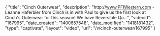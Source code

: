 {
    "title": "Cinch Outerwear",
    "description": "http:\/\/www.PFIWestern.com - Leanne Haferbier from Cinch is in with Paul to give us the first look at Cinch's Outerwear for this season! We have Reversible Qu...",
    "videoid": "167995",
    "date_created": "1400657548",
    "date_modified": "1418181432",
    "type": "captivate",
    "layout": "video",
    "url": "\/v\/cinch-outerwear\/167995"
}